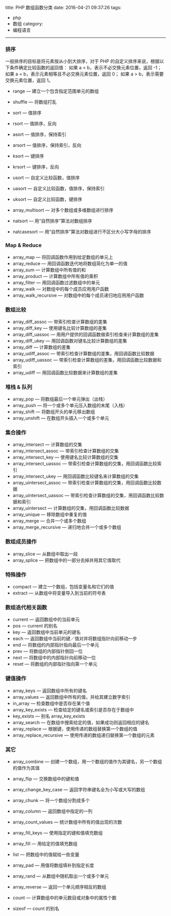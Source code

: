 title: PHP 数组函数分类
date: 2016-04-21 09:37:26
tags:
  - php
  - 数组
category:
  - 编程语言
---

### 排序
一般排序的目标是将元素按从小到大排序，对于 PHP 的自定义排序来说，根据以下条件确定比较函数的返回值：
如果 a < b，表示不必交换元素位置，返回 -1；
如果 a = b，表示元素相等且不必交换元素位置，返回 0；
如果 a > b，表示需要交换元素位置，返回 1。

- range                   — 建立一个包含指定范围单元的数组
- shuffle                 — 将数组打乱


- sort                    — 值排序
- rsort                   — 值排序，反向
- asort                   — 值排序，保持索引
- arsort                  — 值排序，保持索引，反向
- ksort                   — 键排序
- krsort                  — 键排序，反向
- usort                   — 自定义比较函数，值排序
- uasort                  — 自定义比较函数，值排序，保持索引
- uksort                  — 自定义比较函数，键排序


- array_multisort         — 对多个数组或多维数组进行排序
- natsort                 — 用“自然排序”算法对数组排序
- natcasesort             — 用“自然排序”算法对数组进行不区分大小写字母的排序

<!--more-->


### Map & Reduce
- array_map               — 将回调函数作用到给定数组的单元上
- array_reduce            — 用回调函数迭代地将数组简化为单一的值
- array_sum               — 计算数组中所有值的和
- array_product           — 计算数组中所有值的乘积
- array_filter            — 用回调函数过滤数组中的单元
- array_walk              — 对数组中的每个成员应用用户函数
- array_walk_recursive    — 对数组中的每个成员递归地应用用户函数


### 数组比较
- array_diff_assoc        — 带索引检查计算数组的差集
- array_diff_key          — 使用键名比较计算数组的差集
- array_diff_uassoc       — 用用户提供的回调函数做索引检查来计算数组的差集
- array_diff_ukey         — 用回调函数对键名比较计算数组的差集
- array_diff              — 计算数组的差集
- array_udiff_assoc       — 带索引检查计算数组的差集，用回调函数比较数据
- array_udiff_uassoc      — 带索引检查计算数组的差集，用回调函数比较数据和索引
- array_udiff             — 用回调函数比较数据来计算数组的差集


### 堆栈 & 队列
- array_pop               — 将数组最后一个单元弹出（出栈）
- array_push              — 将一个或多个单元压入数组的末尾（入栈）
- array_shift             — 将数组开头的单元移出数组
- array_unshift           — 在数组开头插入一个或多个单元


### 集合操作
- array_intersect         — 计算数组的交集
- array_intersect_assoc   — 带索引检查计算数组的交集
- array_intersect_key     — 使用键名比较计算数组的交集
- array_intersect_uassoc  — 带索引检查计算数组的交集，用回调函数比较索引
- array_intersect_ukey    — 用回调函数比较键名来计算数组的交集
- array_uintersect_assoc  — 带索引检查计算数组的交集，用回调函数比较数据
- array_uintersect_uassoc — 带索引检查计算数组的交集，用回调函数比较数据和索引
- array_uintersect        — 计算数组的交集，用回调函数比较数据
- array_unique            — 移除数组中重复的值
- array_merge             — 合并一个或多个数组
- array_merge_recursive   — 递归地合并一个或多个数组


### 数组成员操作
- array_slice             — 从数组中取出一段
- array_splice            — 把数组中的一部分去掉并用其它值取代


### 特殊操作
- compact                 — 建立一个数组，包括变量名和它们的值
- extract                 — 从数组中将变量导入到当前的符号表


### 数组迭代相关函数
- current                 — 返回数组中的当前单元
- pos                     — current 的别名
- key                     — 返回数组中当前单元的键名
- each                    — 返回数组中当前的键／值对并将数组指针向前移动一步
- end                     — 将数组的内部指针指向最后一个单元
- prev                    — 将数组的内部指针倒回一位
- next                    — 将数组中的内部指针向前移动一位
- reset                   — 将数组的内部指针指向第一个单元


### 键值操作
- array_keys              — 返回数组中所有的键名
- array_values            — 返回数组中所有的值，并给其建立数字索引
- in_array                — 检查数组中是否存在某个值
- array_key_exists        — 检查给定的键名或索引是否存在于数组中
- key_exists              — 别名 array_key_exists
- array_search            — 在数组中搜索给定的值，如果成功则返回相应的键名
- array_replace           — 根据键，使用传递的数组替换第一个数组的值
- array_replace_recursive — 使用传递的数组递归替换第一个数组的元素


### 其它

- array_combine           — 创建一个数组，用一个数组的值作为其键名，另一个数组的值作为其值
- array_flip              — 交换数组中的键和值


- array_change_key_case   — 返回字符串键名全为小写或大写的数组
- array_chunk             — 将一个数组分割成多个
- array_column            — 返回数组中指定的一列
- array_count_values      — 统计数组中所有的值出现的次数
- array_fill_keys         — 使用指定的键和值填充数组
- array_fill              — 用给定的值填充数组


- list                    — 把数组中的值赋给一些变量
- array_pad               — 用值将数组填补到指定长度
- array_rand              — 从数组中随机取出一个或多个单元
- array_reverse           — 返回一个单元顺序相反的数组
- count                   — 计算数组中的单元数目或对象中的属性个数
- sizeof                  — count 的别名
